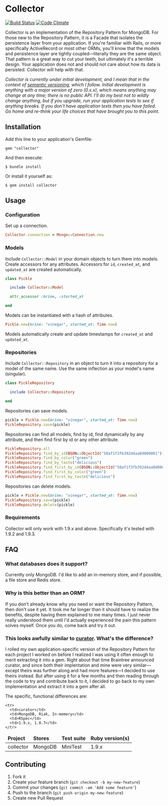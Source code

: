 # Collector

[![Build Status](https://travis-ci.org/brandonweiss/collector.png)](https://travis-ci.org/brandonweiss/collector)
[![Code Climate](https://codeclimate.com/github/brandonweiss/collector.png)](https://codeclimate.com/github/brandonweiss/collector)

Collector is an implementation of the Repository Pattern for MongoDB. For those new to the Repository Pattern, it is a Facade that isolates the persistence layer from your application. If you're familiar with Rails, or more specifically ActiveRecord or most other ORMs, you'll know that the models and persistence layer are tightly coupled—literally they are the same object. That pattern is a great way to cut your teeth, but ultimately it's a terrible design. Your application does not and should not care about how its data is persisted. Collector will help with that.

_Collector is currently under initial development, and I mean that in the context of [semantic versioning](http://semver.org), which I follow. Initial development is anything with a major version of zero (0.x.x), which means anything may change at any time; there is no public API. I'll do my best not to wildly change anything, but if you upgrade, run your application tests to see if anything breaks. If you don't have application tests then you have failed. Go home and re-think your life choices that have brought you to this point._

## Installation

Add this line to your application's Gemfile:

    gem "collector"

And then execute:

    $ bundle install

Or install it yourself as:

    $ gem install collector

## Usage

### Configuration

Set up a connection.

```ruby
Collector.connection = Mongo::Connection.new
```

### Models

Include `Collector::Model` in your domain objects to turn them into models. Create accessors for any attributes. Accessors for `id`, `created_at`, and `updated_at` are created automatically.

```ruby
class Pickle

  include Collector::Model

  attr_accessor :brine, :started_at

end
```

Models can be instantiated with a hash of attributes.

```ruby
Pickle.new(brine: "vinegar", started_at: Time.now)
```

Models automatically create and update timestamps for `created_at` and `updated_at`.

### Repositories

Include `Collector::Repository` in an object to turn it into a repository for a model of the same name. Use the same inflection as your model's name (singular).

```ruby
class PickleRepository

  include Collector::Repository

end
```

Repositories can save models.

```ruby
pickle = Pickle.new(brine: "vinegar", started_at: Time.now)
PickleRepository.save(pickle)
```

Repositories can find all models, find by id, find dynamically by any attribute, and then find first by id or any other attribute.

```ruby
PickleRepository.all
PickleRepository.find_by_id(BSON::ObjectId("50af1f3fb392d4aa0d000001"))
PickleRepository.find_by_color("green")
PickleRepository.find_by_taste("delicious")
PickleRepository.find_first_by_id(BSON::ObjectId("50af1f3fb392d4aa0d000001"))
PickleRepository.find_first_by_color("green")
PickleRepository.find_first_by_taste("delicious")
```

Repositories can delete models.

```ruby
pickle = Pickle.new(brine: "vinegar", started_at: Time.now)
PickleRepository.save(pickle)
PickleRepository.delete(pickle)
```

### Requirements

Collector will only work with 1.9.x and above. Specifically it's tested with 1.9.2 and 1.9.3.

## FAQ

### What databases does it support?

Currently only MongoDB. I'd like to add an in-memory store, and if possible, a file store and Redis store.

### Why is this better than an ORM?

If you don't already know why you need or want the Repository Pattern, then don't use it yet. It took me far longer than it should have to realize the benefits, despite having them explained to me many times. I just never really understood them until I'd actually experienced the pain this pattern solves myself. Once you do, come back and try it out.

### This looks awfully similar to [curator](http://github.com/braintree/curator). What's the difference?

I rolled my own application-specific version of the Repository Pattern for each project I worked on before I realized I was using it often enough to merit extracting it into a gem. Right about that time Braintree announced curator, and since both their implentation and mine were very similar—except theirs was further along and had more features—I decided to use theirs instead. But after using it for a few months and then reading through the code to try and contribute back to it, I decided to go back to my own implementation and extract it into a gem after all.

The specific, functional differences are:

<table>
  <thead>
    <tr>
      <td><b>Project</b></td>
      <td><b>Stores</b></td>
      <td><b>Test suite</b></td>
      <td><b>Ruby version(s)</b></td>
    </tr>
  </thead>

  <tbody>
    <tr>
      <td>collector</td>
      <td>MongoDB</td>
      <td>MiniTest</td>
      <td>1.9.x</td>
    </tr>

    <tr>
      <td>curator</td>
      <td>MongoDB, Riak, In-memory</td>
      <td>RSpec</td>
      <td>1.9.x, 1.8.7</td>
    </tr>
  </tbody>
</table>

## Contributing

1. Fork it
2. Create your feature branch (`git checkout -b my-new-feature`)
3. Commit your changes (`git commit -am 'Add some feature'`)
4. Push to the branch (`git push origin my-new-feature`)
5. Create new Pull Request
